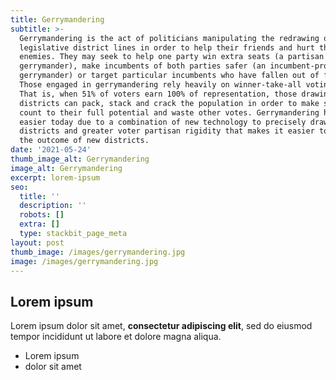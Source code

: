 ```yaml
---
title: Gerrymandering
subtitle: >-
  Gerrymandering is the act of politicians manipulating the redrawing of
  legislative district lines in order to help their friends and hurt their
  enemies. They may seek to help one party win extra seats (a partisan
  gerrymander), make incumbents of both parties safer (an incumbent-protection
  gerrymander) or target particular incumbents who have fallen out of favor.
  Those engaged in gerrymandering rely heavily on winner-take-all voting rules.
  That is, when 51% of voters earn 100% of representation, those drawing
  districts can pack, stack and crack the population in order to make some votes
  count to their full potential and waste other votes. Gerrymandering has become
  easier today due to a combination of new technology to precisely draw
  districts and greater voter partisan rigidity that makes it easier to project
  the outcome of new districts.
date: '2021-05-24'
thumb_image_alt: Gerrymandering
image_alt: Gerrymandering
excerpt: lorem-ipsum
seo:
  title: ''
  description: ''
  robots: []
  extra: []
  type: stackbit_page_meta
layout: post
thumb_image: /images/gerrymandering.jpg
image: /images/gerrymandering.jpg
---
```

## Lorem ipsum

Lorem ipsum dolor sit amet, **consectetur adipiscing elit**, sed do eiusmod tempor incididunt ut labore et dolore magna aliqua.

- Lorem ipsum
- dolor sit amet
